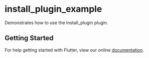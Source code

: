 # install_plugin_example

Demonstrates how to use the install_plugin plugin.

## Getting Started

For help getting started with Flutter, view our online
[documentation](https://flutter.io/).
